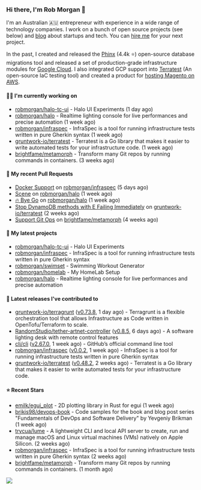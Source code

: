 ### Hi there, I'm Rob Morgan 👋

I'm an Australian 🇦🇺 entrepreneur with experience in a wide range of technology companies. I work on a bunch of
open source projects (see below) and [blog](https://robmorgan.id.au/) about startups and tech. You can [hire me](https://robmorgan.id.au/work-with-me/)
for your next project.

In the past, I created and released the [Phinx](https://github.com/cakephp/phinx) (4.4k ⭐️) open-source database migrations tool
and released a set of production-grade infrastructure modules for [Google Cloud](https://cloud.google.com/blog/products/devops-sre/deploying-a-production-grade-helm-release-on-gke-with-terraform).
I also integrated GCP support into [Terratest](https://github.com/gruntwork-io/terratest) (An open-source IaC testing tool) and created a product for [hosting Magento on AWS](https://github.com/magecloudkit/magecloudkit).

#### 👨‍💻 I'm currently working on

- [robmorgan/halo-tc-ui](https://github.com/robmorgan/halo-tc-ui) - Halo UI Experiments (1 day ago)
- [robmorgan/halo](https://github.com/robmorgan/halo) - Realtime lighting console for live performances and precise automation (1 week ago)
- [robmorgan/infraspec](https://github.com/robmorgan/infraspec) - InfraSpec is a tool for running infrastructure tests written in pure Gherkin syntax (1 week ago)
- [gruntwork-io/terratest](https://github.com/gruntwork-io/terratest) -  Terratest is a Go library that makes it easier to write automated tests for your infrastructure code. (1 week ago)
- [brightfame/metamorph](https://github.com/brightfame/metamorph) - Transform many Git repos by running commands in containers. (3 weeks ago)

#### 🔨 My recent Pull Requests

- [Docker Support](https://github.com/robmorgan/infraspec/pull/1) on [robmorgan/infraspec](https://github.com/robmorgan/infraspec) (5 days ago)
- [Scene](https://github.com/robmorgan/halo/pull/9) on [robmorgan/halo](https://github.com/robmorgan/halo) (1 week ago)
- [🔥 Bye Go](https://github.com/robmorgan/halo/pull/8) on [robmorgan/halo](https://github.com/robmorgan/halo) (1 week ago)
- [Stop DynamoDB methods with E Failing Immediately](https://github.com/gruntwork-io/terratest/pull/1507) on [gruntwork-io/terratest](https://github.com/gruntwork-io/terratest) (2 weeks ago)
- [Support Git Ops](https://github.com/brightfame/metamorph/pull/2) on [brightfame/metamorph](https://github.com/brightfame/metamorph) (4 weeks ago)

#### 🌱 My latest projects

- [robmorgan/halo-tc-ui](https://github.com/robmorgan/halo-tc-ui) - Halo UI Experiments
- [robmorgan/infraspec](https://github.com/robmorgan/infraspec) - InfraSpec is a tool for running infrastructure tests written in pure Gherkin syntax
- [robmorgan/swimset](https://github.com/robmorgan/swimset) - Swimming Workout Generator
- [robmorgan/homelab](https://github.com/robmorgan/homelab) - My HomeLab Setup
- [robmorgan/halo](https://github.com/robmorgan/halo) - Realtime lighting console for live performances and precise automation

#### 🚀 Latest releases I've contributed to

- [gruntwork-io/terragrunt](https://github.com/gruntwork-io/terragrunt) ([v0.73.8](https://github.com/gruntwork-io/terragrunt/releases/tag/v0.73.8), 1 day ago) - Terragrunt is a flexible orchestration tool that allows Infrastructure as Code written in OpenTofu/Terraform to scale.
- [RandomStudio/tether-artnet-controller](https://github.com/RandomStudio/tether-artnet-controller) ([v0.8.5](https://github.com/RandomStudio/tether-artnet-controller/releases/tag/v0.8.5), 6 days ago) - A software lighting desk with remote control features
- [cli/cli](https://github.com/cli/cli) ([v2.67.0](https://github.com/cli/cli/releases/tag/v2.67.0), 1 week ago) - GitHub’s official command line tool
- [robmorgan/infraspec](https://github.com/robmorgan/infraspec) ([v0.0.2](https://github.com/robmorgan/infraspec/releases/tag/v0.0.2), 1 week ago) - InfraSpec is a tool for running infrastructure tests written in pure Gherkin syntax
- [gruntwork-io/terratest](https://github.com/gruntwork-io/terratest) ([v0.48.2](https://github.com/gruntwork-io/terratest/releases/tag/v0.48.2), 2 weeks ago) -  Terratest is a Go library that makes it easier to write automated tests for your infrastructure code.

#### ⭐ Recent Stars

- [emilk/egui_plot](https://github.com/emilk/egui_plot) - 2D plotting library in Rust for egui (1 week ago)
- [brikis98/devops-book](https://github.com/brikis98/devops-book) - Code samples for the book and blog post series &#34;Fundamentals of DevOps and Software Delivery&#34; by Yevgeniy Brikman (1 week ago)
- [trycua/lume](https://github.com/trycua/lume) - A lightweight CLI and local API server to create, run and manage macOS and Linux virtual machines (VMs) natively on Apple Silicon. (2 weeks ago)
- [robmorgan/infraspec](https://github.com/robmorgan/infraspec) - InfraSpec is a tool for running infrastructure tests written in pure Gherkin syntax (2 weeks ago)
- [brightfame/metamorph](https://github.com/brightfame/metamorph) - Transform many Git repos by running commands in containers. (1 month ago)

![](https://github-readme-stats.vercel.app/api?username=robmorgan&theme=vision-friendly-dark&hide_border=false&include_all_commits=true&count_private=true)

